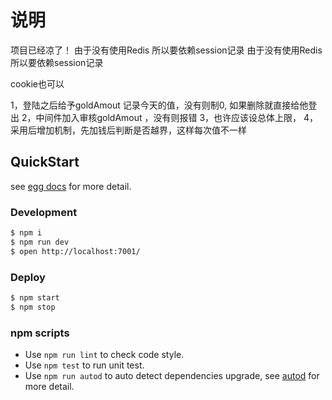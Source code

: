 # 说明
项目已经凉了！
由于没有使用Redis 所以要依赖session记录
由于没有使用Redis 所以要依赖session记录

cookie也可以


1，登陆之后给予goldAmout 记录今天的值，没有则制0, 如果删除就直接给他登出
2，中间件加入审核goldAmout ，没有则报错
3，也许应该设总体上限，
4，采用后增加机制，先加钱后判断是否越界，这样每次值不一样




## QuickStart

<!-- add docs here for user -->

see [egg docs][egg] for more detail.

### Development

```bash
$ npm i
$ npm run dev
$ open http://localhost:7001/
```

### Deploy

```bash
$ npm start
$ npm stop
```

### npm scripts

- Use `npm run lint` to check code style.
- Use `npm test` to run unit test.
- Use `npm run autod` to auto detect dependencies upgrade, see [autod](https://www.npmjs.com/package/autod) for more detail.


[egg]: https://eggjs.org

